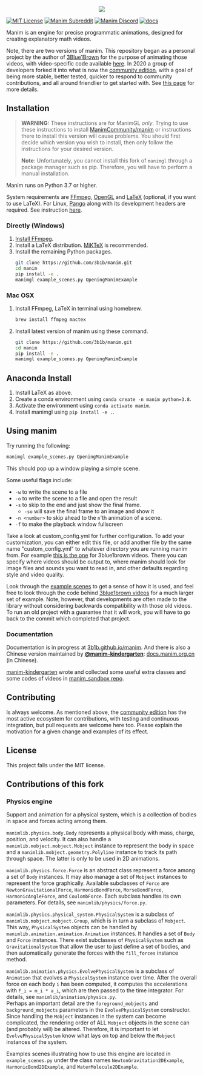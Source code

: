 <p align="center">
    <a href="https://github.com/3b1b/manim">
        <img src="https://raw.githubusercontent.com/3b1b/manim/master/logo/cropped.png">
    </a>
</p>

[![MIT License](https://img.shields.io/badge/license-MIT-blue.svg?style=flat)](http://choosealicense.com/licenses/mit/)
[![Manim Subreddit](https://img.shields.io/reddit/subreddit-subscribers/manim.svg?color=ff4301&label=reddit&logo=reddit)](https://www.reddit.com/r/manim/)
[![Manim Discord](https://img.shields.io/discord/581738731934056449.svg?label=discord&logo=discord)](https://discord.com/invite/bYCyhM9Kz2)
[![docs](https://github.com/3b1b/manim/workflows/docs/badge.svg)](https://3b1b.github.io/manim/)

Manim is an engine for precise programmatic animations, designed for creating explanatory math videos.

Note, there are two versions of manim.  This repository began as a personal project by the author of [3Blue1Brown](https://www.3blue1brown.com/) for the purpose of animating those videos, with video-specific code available [here](https://github.com/3b1b/videos).  In 2020 a group of developers forked it into what is now the [community edition](https://github.com/ManimCommunity/manim/), with a goal of being more stable, better tested, quicker to respond to community contributions, and all around friendlier to get started with. See [this page](https://docs.manim.community/en/stable/faq/installation.html#different-versions) for more details.

## Installation
> **WARNING:** These instructions are for ManimGL _only_. Trying to use these instructions to install [ManimCommunity/manim](https://github.com/ManimCommunity/manim) or instructions there to install this version will cause problems. You should first decide which version you wish to install, then only follow the instructions for your desired version.
> 
> **Note**: Unfortunately, you cannot install this fork of `manimgl` through a package manager such as pip. Therefore, you will have to perform a manual installation.

Manim runs on Python 3.7 or higher.

System requirements are [FFmpeg](https://ffmpeg.org/), [OpenGL](https://www.opengl.org/) and [LaTeX](https://www.latex-project.org) (optional, if you want to use LaTeX).
For Linux, [Pango](https://pango.gnome.org) along with its development headers are required. See instruction [here](https://github.com/ManimCommunity/ManimPango#building).

### Directly (Windows)

1. [Install FFmpeg](https://www.wikihow.com/Install-FFmpeg-on-Windows).
2. Install a LaTeX distribution. [MiKTeX](https://miktex.org/download) is recommended.
3. Install the remaining Python packages.
    ```sh
    git clone https://github.com/3b1b/manim.git
    cd manim
    pip install -e .
    manimgl example_scenes.py OpeningManimExample
    ```

### Mac OSX

1. Install FFmpeg, LaTeX in terminal using homebrew.
    ```sh
    brew install ffmpeg mactex
    ```
   
2. Install latest version of manim using these command.
    ```sh
    git clone https://github.com/3b1b/manim.git
    cd manim
    pip install -e .
    manimgl example_scenes.py OpeningManimExample
    ```

## Anaconda Install

1. Install LaTeX as above.
2. Create a conda environment using `conda create -n manim python=3.8`.
3. Activate the environment using `conda activate manim`.
4. Install manimgl using `pip install -e .`.


## Using manim
Try running the following:
```sh
manimgl example_scenes.py OpeningManimExample
```
This should pop up a window playing a simple scene.

Some useful flags include:
* `-w` to write the scene to a file
* `-o` to write the scene to a file and open the result
* `-s` to skip to the end and just show the final frame.
    * `-so` will save the final frame to an image and show it
* `-n <number>` to skip ahead to the `n`'th animation of a scene.
* `-f` to make the playback window fullscreen

Take a look at custom_config.yml for further configuration.  To add your customization, you can either edit this file, or add another file by the same name "custom_config.yml" to whatever directory you are running manim from.  For example [this is the one](https://github.com/3b1b/videos/blob/master/custom_config.yml) for 3blue1brown videos.  There you can specify where videos should be output to, where manim should look for image files and sounds you want to read in, and other defaults regarding style and video quality.

Look through the [example scenes](https://3b1b.github.io/manim/getting_started/example_scenes.html) to get a sense of how it is used, and feel free to look through the code behind [3blue1brown videos](https://github.com/3b1b/videos) for a much larger set of example. Note, however, that developments are often made to the library without considering backwards compatibility with those old videos. To run an old project with a guarantee that it will work, you will have to go back to the commit which completed that project.

### Documentation
Documentation is in progress at [3b1b.github.io/manim](https://3b1b.github.io/manim/). And there is also a Chinese version maintained by [**@manim-kindergarten**](https://manim.org.cn): [docs.manim.org.cn](https://docs.manim.org.cn/) (in Chinese).

[manim-kindergarten](https://github.com/manim-kindergarten/) wrote and collected some useful extra classes and some codes of videos in [manim_sandbox repo](https://github.com/manim-kindergarten/manim_sandbox).


## Contributing
Is always welcome.  As mentioned above, the [community edition](https://github.com/ManimCommunity/manim) has the most active ecosystem for contributions, with testing and continuous integration, but pull requests are welcome here too.  Please explain the motivation for a given change and examples of its effect.


## License
This project falls under the MIT license.


## Contributions of this fork
### Physics engine
Support and animation for a physical system, which is a collection of bodies in space and forces acting among them.

`manimlib.physics.body.Body` represents a physical body with mass, charge, position, and velocity. It can also handle a `manimlib.mobject.mobject.Mobject` instance to represent the body in space and a `manimlib.mobject.geometry.Polyline` instance to track its path through space. The latter is only to be used in 2D animations.

`manimlib.physics.force.Force` is an abstract class represent a force among a set of `Body` instances. It may also manage a set of `Mobject` instances to represent the force graphically. Available subclasses of `Force` are `NewtonGravitationalForce`, `HarmonicBondForce`, `MorseBondForce`, `HarmonicAngleForce`, and `CoulombForce`. Each subclass handles its own parameters. For details, see `manimlib/physics/force.py`.

`manimlib.physics.physical_system.PhysicalSystem` is a subclass of `manimlib.mobject.mobject.Group`, which is in turn a subclass of `Mobject`. This way, `PhysicalSystem` objects can be handled by `manimlib.animation.animation.Animation` instances. It handles a set of `Body` and `Force` instances. There exist subclasses of `PhysicalSystem` such as `GravitationalSystem` that allow the user to just define a set of bodies, and then automatically generate the forces with the `fill_forces` instance method.

`manimlib.animation.physics.EvolvePhysicalSystem` is a subclass of `Animation` that evolves a `PhysicalSystem` instance over time. After the overall force on each body `i` has been computed, it computes the accelerations with `F_i = m_i * a_i`, which are then passed to the time integrator. For details, see `manimlib/animation/physics.py`.<br>
Perhaps an important detail are the `foreground_mobjects` and `background_mobjects` parameters in the `EvolvePhysicalSystem` constructor. Since handling the `Mobject` instances in the system can become complicated, the rendering order of ALL `Mobject` objects in the scene can (and probably will) be altered. Therefore, it is important to let `EvolvePhysicalSystem` know what lays on top and below the `Mobject` instances of the system.

Examples scenes illustrating how to use this engine are located in `example_scenes.py` under the class names `NewtonGravitation2DExample`, `HarmonicBond2DExample`, and `WaterMolecule2DExample`.

